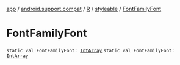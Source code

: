 [app](../../../index.md) / [android.support.compat](../../index.md) / [R](../index.md) / [styleable](index.md) / [FontFamilyFont](./-font-family-font.md)

# FontFamilyFont

`static val FontFamilyFont: `[`IntArray`](https://kotlinlang.org/api/latest/jvm/stdlib/kotlin/-int-array/index.html)
`static val FontFamilyFont: `[`IntArray`](https://kotlinlang.org/api/latest/jvm/stdlib/kotlin/-int-array/index.html)